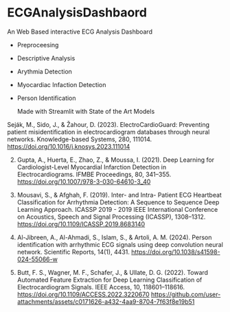 ﻿# ECGAnalysisDashbaord
An Web Based interactive ECG Analysis Dashboard 
- Preproceesing
- Descriptive Analysis
- Arythmia Detection
- Myocardiac Infaction Detection
- Person Identification

  Made with Streamlit with State of the Art Models
  
 Seják, M., Sido, J., & Žahour, D. (2023). ElectroCardioGuard: Preventing
patient misidentification in electrocardiogram databases through neural
networks. Knowledge-based Systems, 280, 111014.
https://doi.org/10.1016/j.knosys.2023.111014

2. Gupta, A., Huerta, E., Zhao, Z., & Moussa, I. (2021). Deep Learning for
Cardiologist-Level Myocardial Infarction Detection in Electrocardiograms.
IFMBE Proceedings, 80, 341–355.
https://doi.org/10.1007/978-3-030-64610-3_40

4. Mousavi, S., & Afghah, F. (2019). Inter- and Intra- Patient ECG Heartbeat
Classification for Arrhythmia Detection: A Sequence to Sequence Deep
Learning Approach. ICASSP 2019 - 2019 IEEE International Conference on
Acoustics, Speech and Signal Processing (ICASSP), 1308–1312.
https://doi.org/10.1109/ICASSP.2019.8683140

6. Al-Jibreen, A., Al-Ahmadi, S., Islam, S., & Artoli, A. M. (2024). Person
identification with arrhythmic ECG signals using deep convolution neural
network. Scientific Reports, 14(1), 4431.
https://doi.org/10.1038/s41598-024-55066-w

8. Butt, F. S., Wagner, M. F., Schafer, J., & Ullate, D. G. (2022). Toward
Automated Feature Extraction for Deep Learning Classification of
Electrocardiogram Signals. IEEE Access, 10, 118601–118616.
https://doi.org/10.1109/ACCESS.2022.3220670
https://github.com/user-attachments/assets/c0171626-a432-4aa9-8704-7f63f8e19b51

